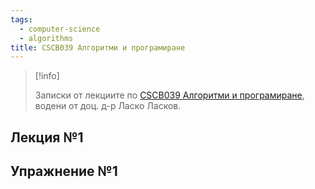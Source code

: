 ```yaml
---
tags:
  - computer-science
  - algorithms
title: CSCB039 Алгоритми и програмиране
---
```


> [!info]  
> 
> Записки от лекциите по [CSCB039 Алгоритми и програмиране](https://ecatalog.nbu.bg/default.asp?V_Year=2022&YSem=4&Spec_ID=&Mod_ID=&PageShow=coursepresent&P_Menu=courses_part1&Fac_ID=3&M_PHD=0&P_ID=832&TabIndex=1&K_ID=48853&K_TypeID=10&l=0), водени от доц. д-р Ласко Ласков.

## Лекция №1

## Упражнение №1

